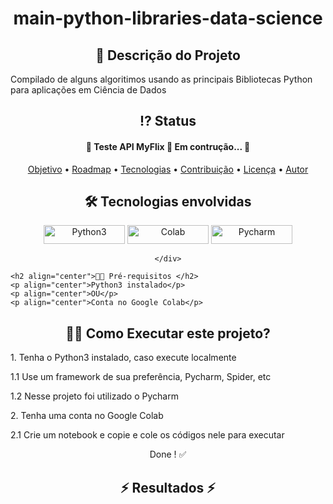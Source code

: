 
 <!-- Explicação do projeto -->
<h1 align="center">main-python-libraries-data-science</h1>
<h2 align="center"> 🧾 Descrição do Projeto</h2>
<p align="left">Compilado de alguns algoritimos usando as principais Bibliotecas Python para aplicações em Ciência de Dados </p>

 <!-- Status do projeto -->
 <h2 align="center"> ⁉ Status </h2>
<h4 align="center"> 
	 🚧 Teste API MyFlix 🚀 Em contrução...  🚧
</h4>


<!-- Indice -->
<p align="center">
 <a href="#objetivo">Objetivo</a> •
 <a href="#roadmap">Roadmap</a> • 
 <a href="#tecnologias">Tecnologias</a> • 
 <a href="#contribuicao">Contribuição</a> • 
 <a href="#licenc-a">Licença</a> • 
 <a href="#autor">Autor</a>
</p>

<!-- Tecnologias envolvidas -->
<div align="center" class='container'>
	<h2 align="center"> 🛠 Tecnologias envolvidas</h2>
		<a href="https://www.python.org/" target="_blank" align = "center"> <img src="https://img.shields.io/badge/Python-3776AB?style=for-the-badge&logo=python&logoColor=white" width="130" height="30" alt="Python3" /></a>
		<a href="https://colab.research.google.com/notebooks/" target="_blank" align = "center"> <img src="https://img.shields.io/badge/Colab-F9AB00?style=for-the-badge&logo=googlecolab&color=525252e" width="130" height="30" alt="Colab" /></a>
		<a href="https://www.jetbrains.com/pt-br/pycharm/download/" target="_blank" align = "center"> <img src="https://img.shields.io/badge/pycharm-143?style=for-the-badge&logo=pycharm&logoColor=black&color=black&labelColor=green" width="130" height="30" alt="Pycharm" /></a>
	
	</div>
</div>

<!-- Requirements -->

	<h2 align="center">👨‍💻 Pré-requisitos </h2>
	<p align="center">Python3 instalado</p>
  	<p align="center">OU</p>
  	<p align="center">Conta no Google Colab</p>



<!-- How to execute -->
<div align="center" class='container'>
	<h2 align="center">🏃‍♀️ Como Executar este projeto? </h2>
	<p align="left"> 1. Tenha o Python3 instalado, caso execute localmente</p>
  	<p align="left"> 1.1 Use um framework de sua preferência, Pycharm, Spider, etc</p>
	<p align="left"> 1.2 Nesse projeto foi utilizado o Pycharm</p>
	<p align="left"> 2. Tenha uma conta no Google Colab</p>
	<p align="left"> 2.1 Crie um notebook e copie e cole os códigos nele para executar</p>
	<p align="center">Done ! ✅</p>
</div>

<!-- Resultados -->
<!-- Resultado API -->
<div align="center" class='container'>
	<h2 align="center"> ⚡ Resultados ⚡</h2>
</div>

<!-- Resultados parciais -->
<!--<div align="center" class='result'>
	<h3 align="center"> ➡ Alguns testes com Postman ⬅</h3>
	<img alt="#result_postman" title="#result_postman" src="./results_git/result_postman.png" width=1200" height="600"/>
</div>-->
